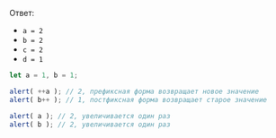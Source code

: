 Ответ:

- `a = 2`
- `b = 2`
- `c = 2`
- `d = 1`

```js run no-beautify
let a = 1, b = 1;

alert( ++a ); // 2, префиксная форма возвращает новое значение
alert( b++ ); // 1, постфиксная форма возвращает старое значение

alert( a ); // 2, увеличивается один раз
alert( b ); // 2, увеличивается один раз
```


